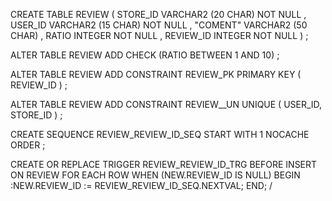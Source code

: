 CREATE TABLE REVIEW 
    ( 
     STORE_ID  VARCHAR2 (20 CHAR)  NOT NULL , 
     USER_ID   VARCHAR2 (15 CHAR)  NOT NULL , 
     "COMENT" VARCHAR2 (50 CHAR) , 
     RATIO     INTEGER  NOT NULL , 
     REVIEW_ID INTEGER  NOT NULL 
    ) 
;

ALTER TABLE REVIEW 
    ADD 
    CHECK (RATIO BETWEEN 1 AND 10) 
;

ALTER TABLE REVIEW 
    ADD CONSTRAINT REVIEW_PK PRIMARY KEY ( REVIEW_ID ) ;

ALTER TABLE REVIEW 
    ADD CONSTRAINT REVIEW__UN UNIQUE ( USER_ID, STORE_ID ) ;

CREATE SEQUENCE REVIEW_REVIEW_ID_SEQ 
START WITH 1 
    NOCACHE 
    ORDER ;

CREATE OR REPLACE TRIGGER REVIEW_REVIEW_ID_TRG 
BEFORE INSERT ON REVIEW 
FOR EACH ROW 
WHEN (NEW.REVIEW_ID IS NULL) 
BEGIN 
    :NEW.REVIEW_ID := REVIEW_REVIEW_ID_SEQ.NEXTVAL; 
END;
/



